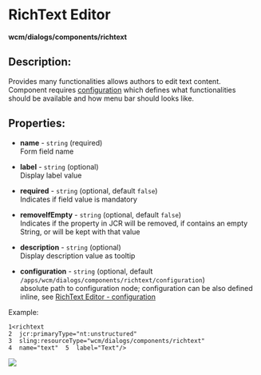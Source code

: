 # RichText Editor

**wcm/dialogs/components/richtext**

## Description:

Provides many functionalities allows authors to edit text content.  
Component requires [configuration](https://teamds.atlassian.net/wiki/spaces/WEBS/pages/265682964 "/wiki/spaces/WEBS/pages/265682964") which defines what functionalities should be available and how menu bar should looks like.

## Properties:

-   **name** -  `string` (required)  
    Form field name
    
-   **label** - `string` (optional)  
    Display label value
    
-   **required** - `string` (optional, default `false`)  
    Indicates if field value is mandatory
    
-   **removeIfEmpty** - `string` (optional, default `false`)  
    Indicates if the property in JCR will be removed, if contains an empty String, or will be kept with that value
    
-   **description** - `string` (optional)  
    Display description value as tooltip
    
-   **configuration** - `string` (optional, default `/apps/wcm/dialogs/components/richtext/configuration`)  
    absolute path to configuration node; configuration can be also defined inline, see [RichText Editor - configuration](https://teamds.atlassian.net/wiki/spaces/WEBS/pages/265682964)
    

Example:

```
1<richtext  
2  jcr:primaryType="nt:unstructured"  
3  sling:resourceType="wcm/dialogs/components/richtext"  
4  name="text"  5  label="Text"/>
```

![](blob:https://stackedit.io/bb9af8a0-d957-41ef-ac42-0cfad8de4b2f)